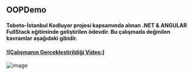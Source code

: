 ## OOPDemo
#### Tobeto-İstanbul Kodluyor projesi kapsamında alınan .NET & ANGULAR FullStack eğitiminde geliştirilen ödevdir. Bu çalışmada değinilen kavramlar aşağıdaki gibidir.
####  [![Çalışmanın Gerçekleştirildiği Video:]](https://www.youtube.com/live/H3QOQRh8cgk?si=c5g-uF-I-VnYeXxJ)

![image](https://github.com/MelihDincer/OOPDemo/assets/115299123/1f17431f-b2d7-4fc4-9801-7eaa32382efc)
